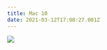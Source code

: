 ```yaml
---
title: Mac 10
date: 2021-03-12T17:08:27.001Z
---
```

![](/images/uploads/screenshot_2021-03-12-13-11-29-203_com.google.android.youtube.png)